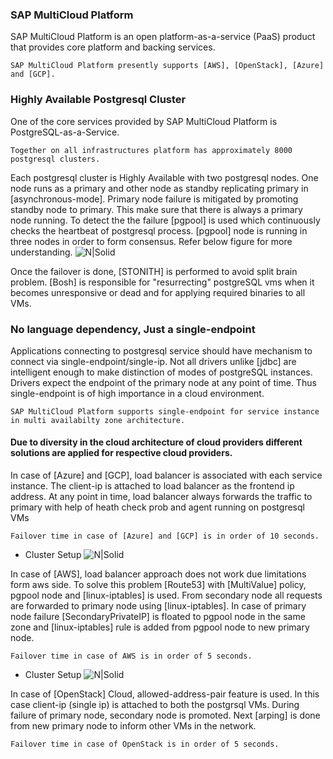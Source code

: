 ### SAP MultiCloud Platform

SAP MultiCloud Platform is an open platform-as-a-service (PaaS) product that provides core platform and backing services. 

    SAP MultiCloud Platform presently supports [AWS], [OpenStack], [Azure] and [GCP].

### Highly Available Postgresql Cluster

One of the core services provided by SAP MultiCloud Platform is PostgreSQL-as-a-Service.

    Together on all infrastructures platform has approximately 8000 postgresql clusters.

Each postgresql cluster is Highly Available with two postgresql nodes. One node runs as a primary and other node as standby replicating primary in [asynchronous-mode]. Primary node failure is mitigated by promoting standby node to primary. This make sure that there is always a primary node running. To detect the the failure [pgpool] is used which continuously checks the heartbeat of postgresql process. [pgpool] node is running in three nodes in order to form consensus. Refer below figure for more understanding.
![N|Solid](https://github.com/dbossap/dbos-performance/blob/master/postgresql-Cluster.png?raw=true)
  
  Once the failover is done, [STONITH] is performed to avoid split brain problem. [Bosh] is responsible for "resurrecting" postgreSQL vms when it becomes unresponsive or dead and for applying required binaries to all VMs.

### No language dependency, Just a single-endpoint

  Applications connecting to postgresql service should have mechanism to connect via single-endpoint/single-ip. Not all drivers unlike [jdbc] are intelligent enough to make distinction of modes of postgreSQL instances. Drivers expect the endpoint of the primary node at any point of time. Thus single-endpoint is of high importance in a cloud environment. 
  
    SAP MultiCloud Platform supports single-endpoint for service instance in multi availabilty zone architecture.
    
#### Due to diversity in the cloud architecture of cloud providers different solutions are applied for respective cloud providers.

In case of [Azure] and [GCP], load balancer is associated with each service instance. The client-ip is attached to load balancer as the frontend ip address. At any point in time, load balancer always forwards the traffic to primary with help of heath check prob and agent running on postgresql VMs


    Failover time in case of [Azure] and [GCP] is in order of 10 seconds.

- Cluster Setup
![N|Solid](https://github.com/dbossap/dbos-performance/blob/master/Azure-Implementation.png?raw=true)

In case of [AWS], load balancer approach does not work due limitations form aws side. To solve this problem [Route53] with [MultiValue] policy, pgpool node and [linux-iptables] is used. From secondary node all requests are forwarded to primary node using [linux-iptables]. In case of primary node failure [SecondaryPrivateIP] is floated to pgpool node in the same zone and [linux-iptables] rule is added from pgpool node to new primary node.


    Failover time in case of AWS is in order of 5 seconds.
  

 - Cluster Setup
![N|Solid](https://github.com/dbossap/dbos-performance/blob/master/PMS1.png?raw=true)

In case of [OpenStack] Cloud, allowed-address-pair feature is used. In this case client-ip (single ip) is attached to both the postgrsql VMs. During failure of primary node, secondary node is promoted. Next [arping] is done from new primary node to inform other VMs in the network.

    
    Failover time in case of OpenStack is in order of 5 seconds.

